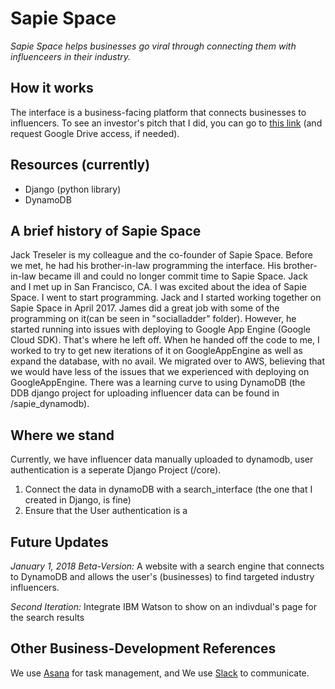 # Sapie Space
*Sapie Space helps businesses go viral through connecting them with influenceers in their industry.*
## How it works
The interface is a business-facing platform that connects businesses to influencers. To see an investor's pitch that I did, you can go to [this link](https://docs.google.com/presentation/d/1cEplBy7avil1pP7XFVi694qOlSWiG58qNWfQ0KPgLx0/edit?usp=sharing) (and request Google Drive access, if needed).


## Resources (currently)
* Django (python library)
* DynamoDB


## A brief history of Sapie Space

Jack Treseler is my colleague and the co-founder of Sapie Space. Before we met, he had his brother-in-law programming the interface. His brother-in-law became ill and could no longer commit time to Sapie Space.
Jack and I met up in San Francisco, CA. I was excited about the idea of Sapie Space. I went to start programming. Jack and I started working together on Sapie Space in April 2017. James did a great job with some of the programming on it(can be seen in "socialladder" folder). However, he started running into issues with deploying to Google App Engine (Google Cloud SDK). That's where he left off. When he handed off the code to me, I worked to try to get new iterations of it on GoogleAppEngine as well as expand the database, with no avail. 
We migrated over to AWS, believing that we would have less of the issues that we experienced with deploying on GoogleAppEngine. There was a learning curve to using DynamoDB (the DDB django project for uploading influencer data can be found in /sapie_dynamodb). 

## Where we stand

Currently, we have influencer data manually uploaded to dynamodb, user authentication is a seperate Django Project (/core). 
1. Connect the data in dynamoDB with a search_interface (the one that I created in Django, is fine) 
2. Ensure that the User authentication is a 

## Future Updates

*January 1, 2018 Beta-Version:* A website with a search engine that connects to DynamoDB and allows the user's (businesses) to find targeted industry influencers. 

*Second Iteration:* Integrate IBM Watson to show on an indivdual's page for the search results

## Other Business-Development References
We use [Asana](https://app.asana.com/0/476028607034259/476028607034259) for task management, and
We use [Slack](www.slack.com) to communicate.